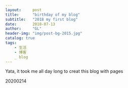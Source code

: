 ```yaml
---
layout:     post
title:      "birthday of my blog"
subtitle:   "2018 my first blog" 
date:       2018-07-13
author:     "GL"
header-img: "img/post-bg-2015.jpg"
catalog: true
tags:
    - 生活
    - 博客
    _ blog
---
```






Yata, it took me all day long to creat this blog with pages

20200214

